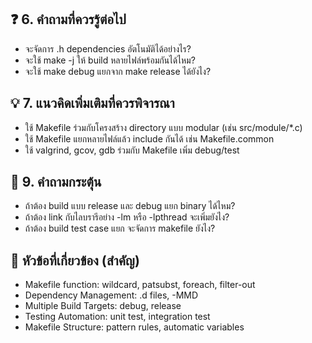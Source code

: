 ## ❓ 6. คำถามที่ควรรู้ต่อไป
- จะจัดการ .h dependencies อัตโนมัติได้อย่างไร?
- จะใช้ make -j ให้ build หลายไฟล์พร้อมกันได้ไหม?
- จะใช้ make debug แยกจาก make release ได้ยังไง?

## 💡 7. แนวคิดเพิ่มเติมที่ควรพิจารณา
- ใช้ Makefile ร่วมกับโครงสร้าง directory แบบ modular (เช่น src/module/*.c)
- ใช้ Makefile แยกหลายไฟล์แล้ว include กันได้ เช่น Makefile.common
- ใช้ valgrind, gcov, gdb ร่วมกับ Makefile เพิ่ม debug/test

## 🔁 9. คำถามกระตุ้น
- ถ้าต้อง build แบบ release และ debug แยก binary ได้ไหม?
- ถ้าต้อง link กับไลบรารีอย่าง -lm หรือ -lpthread จะเพิ่มยังไง?
- ถ้าต้อง build test case แยก จะจัดการ makefile ยังไง?

## 🧭 หัวข้อที่เกี่ยวข้อง (สำคัญ)
- Makefile function: wildcard, patsubst, foreach, filter-out
- Dependency Management: .d files, -MMD
- Multiple Build Targets: debug, release
- Testing Automation: unit test, integration test
- Makefile Structure: pattern rules, automatic variables